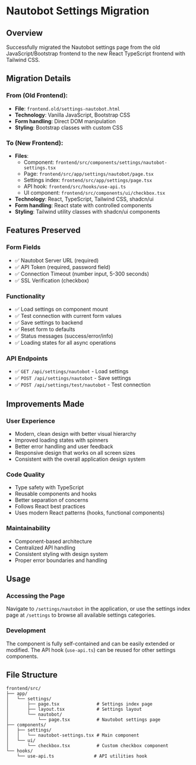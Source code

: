 # Nautobot Settings Migration

## Overview
Successfully migrated the Nautobot settings page from the old JavaScript/Bootstrap frontend to the new React TypeScript frontend with Tailwind CSS.

## Migration Details

### From (Old Frontend):
- **File**: `frontend.old/settings-nautobot.html`
- **Technology**: Vanilla JavaScript, Bootstrap CSS
- **Form handling**: Direct DOM manipulation
- **Styling**: Bootstrap classes with custom CSS

### To (New Frontend):
- **Files**: 
  - Component: `frontend/src/components/settings/nautobot-settings.tsx`
  - Page: `frontend/src/app/settings/nautobot/page.tsx`
  - Settings index: `frontend/src/app/settings/page.tsx`
  - API hook: `frontend/src/hooks/use-api.ts`
  - UI component: `frontend/src/components/ui/checkbox.tsx`
- **Technology**: React, TypeScript, Tailwind CSS, shadcn/ui
- **Form handling**: React state with controlled components
- **Styling**: Tailwind utility classes with shadcn/ui components

## Features Preserved

### Form Fields
- ✅ Nautobot Server URL (required)
- ✅ API Token (required, password field)
- ✅ Connection Timeout (number input, 5-300 seconds)
- ✅ SSL Verification (checkbox)

### Functionality
- ✅ Load settings on component mount
- ✅ Test connection with current form values
- ✅ Save settings to backend
- ✅ Reset form to defaults
- ✅ Status messages (success/error/info)
- ✅ Loading states for all async operations

### API Endpoints
- ✅ `GET /api/settings/nautobot` - Load settings
- ✅ `POST /api/settings/nautobot` - Save settings  
- ✅ `POST /api/settings/test/nautobot` - Test connection

## Improvements Made

### User Experience
- Modern, clean design with better visual hierarchy
- Improved loading states with spinners
- Better error handling and user feedback
- Responsive design that works on all screen sizes
- Consistent with the overall application design system

### Code Quality
- Type safety with TypeScript
- Reusable components and hooks
- Better separation of concerns
- Follows React best practices
- Uses modern React patterns (hooks, functional components)

### Maintainability
- Component-based architecture
- Centralized API handling
- Consistent styling with design system
- Proper error boundaries and handling

## Usage

### Accessing the Page
Navigate to `/settings/nautobot` in the application, or use the settings index page at `/settings` to browse all available settings categories.

### Development
The component is fully self-contained and can be easily extended or modified. The API hook (`use-api.ts`) can be reused for other settings components.

## File Structure
```
frontend/src/
├── app/
│   └── settings/
│       ├── page.tsx              # Settings index page
│       ├── layout.tsx            # Settings layout
│       └── nautobot/
│           └── page.tsx          # Nautobot settings page
├── components/
│   ├── settings/
│   │   └── nautobot-settings.tsx # Main component
│   └── ui/
│       └── checkbox.tsx          # Custom checkbox component
└── hooks/
    └── use-api.ts               # API utilities hook
```
